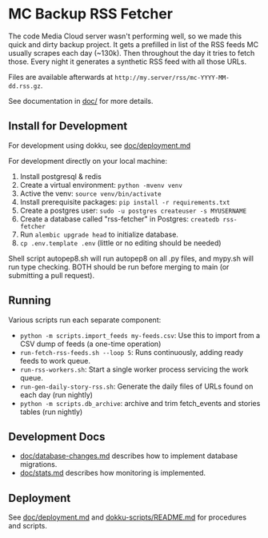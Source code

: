 MC Backup RSS Fetcher
=====================

The code Media Cloud server wasn't performing well, so we made this quick and dirty backup project. It gets a prefilled
in list of the RSS feeds MC usually scrapes each day (~130k). Then throughout the day it tries to fetch those. Every 
night it generates a synthetic RSS feed with all those URLs. 

Files are available afterwards at `http://my.server/rss/mc-YYYY-MM-dd.rss.gz`.

See documentation in [doc/](doc/) for more details.

Install for Development
-----------------------

For development using dokku, see [doc/deployment.md](doc/development.md)

For development directly on your local machine:
1. Install postgresql & redis
2. Create a virtual environment: `python -mvenv venv`
3. Active the venv: `source venv/bin/activate`
4. Install prerequisite packages: `pip install -r requirements.txt`
5. Create a postgres user: `sudo -u postgres createuser -s MYUSERNAME`
6. Create a database called "rss-fetcher" in Postgres: `createdb rss-fetcher`
7. Run `alembic upgrade head` to initialize database.
8. `cp .env.template .env` (little or no editing should be needed)

Shell script autopep8.sh will run autopep8 on all .py files, and mypy.sh
will run type checking.  BOTH should be run before merging to main
(or submitting a pull request).

Running
-------

Various scripts run each separate component:
 * `python -m scripts.import_feeds my-feeds.csv`: Use this to import from a CSV dump of feeds (a one-time operation)
 * `run-fetch-rss-feeds.sh --loop 5`: Runs continuously, adding ready feeds to work queue.
 * `run-rss-workers.sh`: Start a single worker process servicing the work queue.
 * `run-gen-daily-story-rss.sh`: Generate the daily files of URLs found on each day (run nightly)
 * `python -m scripts.db_archive`: archive and trim fetch_events and stories tables (run nightly)

Development Docs
----------------

 * [doc/database-changes.md](doc/database-changes.md) describes how to implement database migrations.
 * [doc/stats.md](doc/stats.md) describes how monitoring is implemented.

Deployment
----------

See [doc/deployment.md](doc/deployment.md) and
[dokku-scripts/README.md](dokku-scripts/README.md)
for procedures and scripts.
